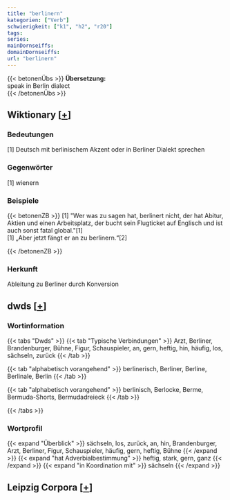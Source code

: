 ```yaml
---
title: "berlinern"
kategorien: ["Verb"]
schwierigkeit: ["k1", "h2", "r20"]
tags:
series:
mainDornseiffs:
domainDornseiffs:
url: "berlinern"
---
```


{{< betonenÜbs >}}
**Übersetzung:**  
speak in Berlin dialect  
{{< /betonenÜbs >}}

## Wiktionary [[+](https://de.wiktionary.org/wiki/berlinern)]

### Bedeutungen
[1] Deutsch mit berlinischem Akzent oder in Berliner Dialekt sprechen  

### Gegenwörter
[1] wienern  

### Beispiele
{{< betonenZB >}}
[1] "Wer was zu sagen hat, berlinert nicht, der hat Abitur, Aktien und einen Arbeitsplatz, der bucht sein Flugticket auf Englisch und ist auch sonst fatal global."[1]  
[1] „Aber jetzt fängt er an zu berlinern.“[2]  

{{< /betonenZB >}}
### Herkunft
Ableitung zu Berliner durch Konversion  



## dwds [[+](https://www.dwds.de/wb/berlinern)]

### Wortinformation
{{< tabs "Dwds" >}}
{{< tab "Typische Verbindungen" >}}
Arzt, Berliner, Brandenburger, Bühne, Figur, Schauspieler, an, gern, heftig, hin, häufig, los, sächseln, zurück
{{< /tab >}}

{{< tab "alphabetisch vorangehend" >}}
berlinerisch, Berliner, Berline, Berlinale, Berlin
{{< /tab >}}

{{< tab "alphabetisch vorangehend" >}}
berlinisch, Berlocke, Berme, Bermuda-Shorts, Bermudadreieck
{{< /tab >}}

{{< /tabs >}}

### Wortprofil
{{< expand "Überblick" >}} sächseln, los, zurück, an, hin, Brandenburger, Arzt, Berliner, Figur, Schauspieler, häufig, gern, heftig, Bühne {{< /expand >}}
{{< expand "hat Adverbialbestimmung" >}} heftig, stark, gern, ganz {{< /expand >}}
{{< expand "in Koordination mit" >}} sächseln {{< /expand >}}

## Leipzig Corpora [[+](https://corpora.uni-leipzig.de/en/res?word=berlinern&corpusId=deu_newscrawl-public_2018)]


